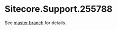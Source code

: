 # Sitecore.Support.255788

See [master branch](https://github.com/sitecoresupport/Sitecore.Support.255788) for details.